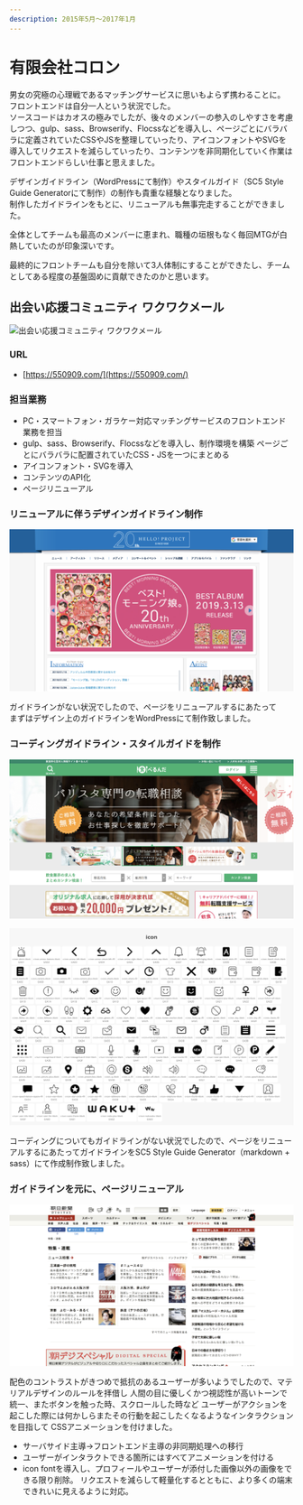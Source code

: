 ```yaml
---
description: 2015年5月～2017年1月
---
```


# 有限会社コロン

男女の究極の心理戦であるマッチングサービスに思いもよらず携わることに。  
フロントエンドは自分一人という状況でした。  
ソースコードはカオスの極みでしたが、後々のメンバーの参入のしやすさを考慮しつつ、gulp、sass、Browserify、Flocssなどを導入し、ページごとにバラバラに定義されていたCSSやJSを整理していったり、アイコンフォントやSVGを導入してリクエストを減らしていったり、コンテンツを非同期化していく作業はフロントエンドらしい仕事と思えました。

デザインガイドライン（WordPressにて制作）やスタイルガイド（SC5 Style Guide Generatorにて制作）の制作も貴重な経験となりました。  
制作したガイドラインをもとに、リニューアルも無事完走することができました。

全体としてチームも最高のメンバーに恵まれ、職種の垣根もなく毎回MTGが白熱していたのが印象深いです。

最終的にフロントチームも自分を除いて3人体制にすることができたし、チームとしてある程度の基盤固めに貢献できたのかと思います。

## 出会い応援コミュニティ ワクワクメール

![&#x51FA;&#x4F1A;&#x3044;&#x5FDC;&#x63F4;&#x30B3;&#x30DF;&#x30E5;&#x30CB;&#x30C6;&#x30A3; &#x30EF;&#x30AF;&#x30EF;&#x30AF;&#x30E1;&#x30FC;&#x30EB;](../.gitbook/assets/image%20%2810%29%20%281%29.png)

### URL

* [https://550909.com/](https://550909.com/)

### 担当業務

* PC・スマートフォン・ガラケー対応マッチングサービスのフロントエンド業務を担当
* gulp、sass、Browserify、Flocssなどを導入し、制作環境を構築 ページごとにバラバラに配置されていたCSS・JSを一つにまとめる
* アイコンフォント・SVGを導入
* コンテンツのAPI化
* ページリニューアル

### リニューアルに伴うデザインガイドライン制作

![&#x30C7;&#x30B6;&#x30A4;&#x30F3;&#x30AC;&#x30A4;&#x30C9;&#x30E9;&#x30A4;&#x30F3;](../.gitbook/assets/image%20%2825%29.png)

ガイドラインがない状況でしたので、ページをリニューアルするにあたって  
まずはデザイン上のガイドラインをWordPressにて制作致しました。

### コーディングガイドライン・スタイルガイドを制作

![&#x30B3;&#x30FC;&#x30C7;&#x30A3;&#x30F3;&#x30B0;&#x30AC;&#x30A4;&#x30C9;&#x30E9;&#x30A4;&#x30F3;&#x30FB;&#x30B9;&#x30BF;&#x30A4;&#x30EB;&#x30AC;&#x30A4;&#x30C9;](../.gitbook/assets/image%20%285%29.png)

![&#x30A2;&#x30A4;&#x30B3;&#x30F3;&#x30D5;&#x30A9;&#x30F3;&#x30C8;&#x30EA;&#x30B9;&#x30C8;](../.gitbook/assets/image%20%2819%29.png)

コーディングについてもガイドラインがない状況でしたので、ページをリニューアルするにあたってガイドラインをSC5 Style Guide Generator（markdown + sass）にて作成制作致しました。

### ガイドラインを元に、ページリニューアル 

![&#x30AC;&#x30A4;&#x30C9;&#x30E9;&#x30A4;&#x30F3;&#x3092;&#x5143;&#x306B;&#x3001;&#x30DA;&#x30FC;&#x30B8;&#x30EA;&#x30CB;&#x30E5;&#x30FC;&#x30A2;&#x30EB; ](../.gitbook/assets/image%20%2810%29.png)

配色のコントラストがきつめで抵抗のあるユーザーが多いようでしたので、マテリアルデザインのルールを拝借し 人間の目に優しくかつ視認性が高いトーンで統一、またボタンを触った時、スクロールした時など ユーザーがアクションを起こした際には何かしらまたその行動を起こしたくなるようなインタラクションを目指して CSSアニメーションを付けました。

* サーバサイド主導→フロントエンド主導の非同期処理への移行
* ユーザーがインタラクトできる箇所にはすべてアニメーションを付ける
* icon fontを導入し、プロフィールやユーザーが添付した画像以外の画像をできる限り削除。  リクエストを減らして軽量化するとともに、より多くの端末できれいに見えるように対応。



